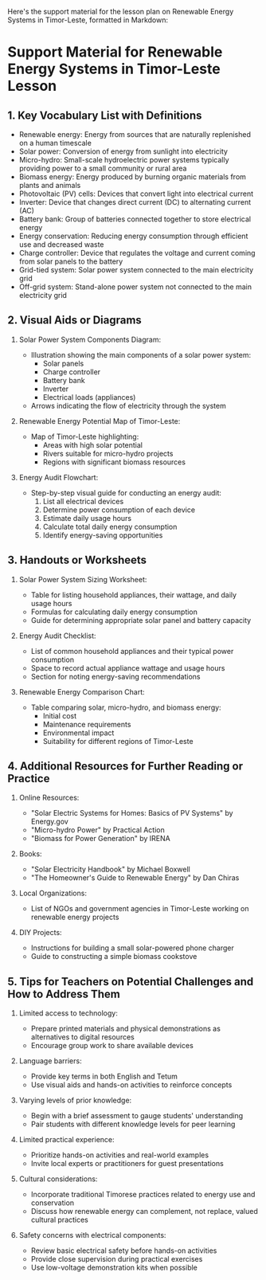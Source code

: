 Here's the support material for the lesson plan on Renewable Energy Systems in Timor-Leste, formatted in Markdown:

# Support Material for Renewable Energy Systems in Timor-Leste Lesson

## 1. Key Vocabulary List with Definitions

- Renewable energy: Energy from sources that are naturally replenished on a human timescale
- Solar power: Conversion of energy from sunlight into electricity
- Micro-hydro: Small-scale hydroelectric power systems typically providing power to a small community or rural area
- Biomass energy: Energy produced by burning organic materials from plants and animals
- Photovoltaic (PV) cells: Devices that convert light into electrical current
- Inverter: Device that changes direct current (DC) to alternating current (AC)
- Battery bank: Group of batteries connected together to store electrical energy
- Energy conservation: Reducing energy consumption through efficient use and decreased waste
- Charge controller: Device that regulates the voltage and current coming from solar panels to the battery
- Grid-tied system: Solar power system connected to the main electricity grid
- Off-grid system: Stand-alone power system not connected to the main electricity grid

## 2. Visual Aids or Diagrams

1. Solar Power System Components Diagram:
   - Illustration showing the main components of a solar power system:
     * Solar panels
     * Charge controller
     * Battery bank
     * Inverter
     * Electrical loads (appliances)
   - Arrows indicating the flow of electricity through the system

2. Renewable Energy Potential Map of Timor-Leste:
   - Map of Timor-Leste highlighting:
     * Areas with high solar potential
     * Rivers suitable for micro-hydro projects
     * Regions with significant biomass resources

3. Energy Audit Flowchart:
   - Step-by-step visual guide for conducting an energy audit:
     1. List all electrical devices
     2. Determine power consumption of each device
     3. Estimate daily usage hours
     4. Calculate total daily energy consumption
     5. Identify energy-saving opportunities

## 3. Handouts or Worksheets

1. Solar Power System Sizing Worksheet:
   - Table for listing household appliances, their wattage, and daily usage hours
   - Formulas for calculating daily energy consumption
   - Guide for determining appropriate solar panel and battery capacity

2. Energy Audit Checklist:
   - List of common household appliances and their typical power consumption
   - Space to record actual appliance wattage and usage hours
   - Section for noting energy-saving recommendations

3. Renewable Energy Comparison Chart:
   - Table comparing solar, micro-hydro, and biomass energy:
     * Initial cost
     * Maintenance requirements
     * Environmental impact
     * Suitability for different regions of Timor-Leste

## 4. Additional Resources for Further Reading or Practice

1. Online Resources:
   - "Solar Electric Systems for Homes: Basics of PV Systems" by Energy.gov
   - "Micro-hydro Power" by Practical Action
   - "Biomass for Power Generation" by IRENA

2. Books:
   - "Solar Electricity Handbook" by Michael Boxwell
   - "The Homeowner's Guide to Renewable Energy" by Dan Chiras

3. Local Organizations:
   - List of NGOs and government agencies in Timor-Leste working on renewable energy projects

4. DIY Projects:
   - Instructions for building a small solar-powered phone charger
   - Guide to constructing a simple biomass cookstove

## 5. Tips for Teachers on Potential Challenges and How to Address Them

1. Limited access to technology:
   - Prepare printed materials and physical demonstrations as alternatives to digital resources
   - Encourage group work to share available devices

2. Language barriers:
   - Provide key terms in both English and Tetum
   - Use visual aids and hands-on activities to reinforce concepts

3. Varying levels of prior knowledge:
   - Begin with a brief assessment to gauge students' understanding
   - Pair students with different knowledge levels for peer learning

4. Limited practical experience:
   - Prioritize hands-on activities and real-world examples
   - Invite local experts or practitioners for guest presentations

5. Cultural considerations:
   - Incorporate traditional Timorese practices related to energy use and conservation
   - Discuss how renewable energy can complement, not replace, valued cultural practices

6. Safety concerns with electrical components:
   - Review basic electrical safety before hands-on activities
   - Provide close supervision during practical exercises
   - Use low-voltage demonstration kits when possible